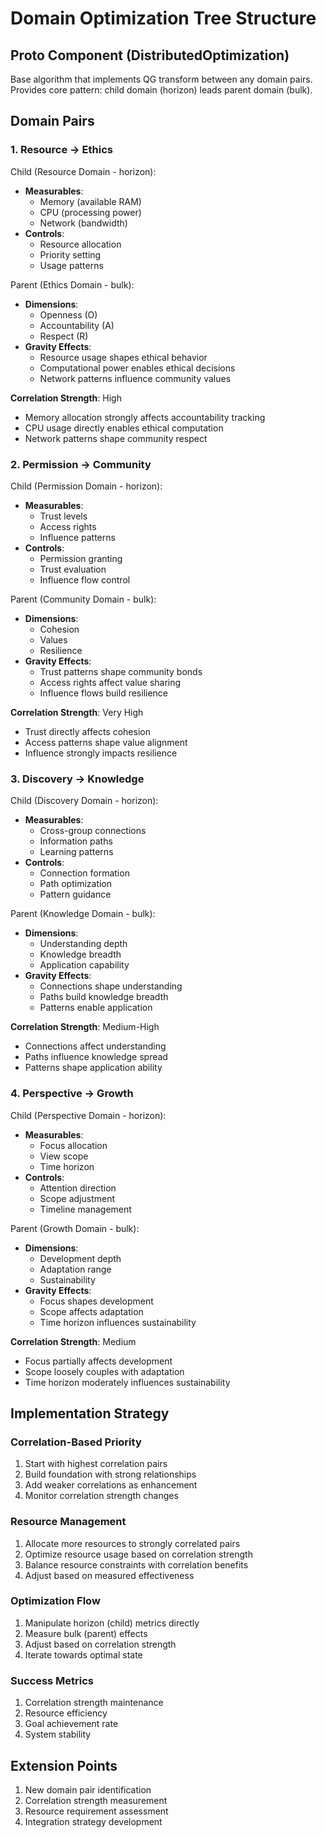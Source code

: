 # Domain Optimization Tree Structure

## Proto Component (DistributedOptimization)

Base algorithm that implements QG transform between any domain pairs.
Provides core pattern: child domain (horizon) leads parent domain (bulk).

## Domain Pairs

### 1. Resource → Ethics

Child (Resource Domain - horizon):

- **Measurables**:
    - Memory (available RAM)
    - CPU (processing power)
    - Network (bandwidth)
- **Controls**:
    - Resource allocation
    - Priority setting
    - Usage patterns

Parent (Ethics Domain - bulk):

- **Dimensions**:
    - Openness (O)
    - Accountability (A)
    - Respect (R)
- **Gravity Effects**:
    - Resource usage shapes ethical behavior
    - Computational power enables ethical decisions
    - Network patterns influence community values

**Correlation Strength**: High

- Memory allocation strongly affects accountability tracking
- CPU usage directly enables ethical computation
- Network patterns shape community respect

### 2. Permission → Community

Child (Permission Domain - horizon):

- **Measurables**:
    - Trust levels
    - Access rights
    - Influence patterns
- **Controls**:
    - Permission granting
    - Trust evaluation
    - Influence flow control

Parent (Community Domain - bulk):

- **Dimensions**:
    - Cohesion
    - Values
    - Resilience
- **Gravity Effects**:
    - Trust patterns shape community bonds
    - Access rights affect value sharing
    - Influence flows build resilience

**Correlation Strength**: Very High

- Trust directly affects cohesion
- Access patterns shape value alignment
- Influence strongly impacts resilience

### 3. Discovery → Knowledge

Child (Discovery Domain - horizon):

- **Measurables**:
    - Cross-group connections
    - Information paths
    - Learning patterns
- **Controls**:
    - Connection formation
    - Path optimization
    - Pattern guidance

Parent (Knowledge Domain - bulk):

- **Dimensions**:
    - Understanding depth
    - Knowledge breadth
    - Application capability
- **Gravity Effects**:
    - Connections shape understanding
    - Paths build knowledge breadth
    - Patterns enable application

**Correlation Strength**: Medium-High

- Connections affect understanding
- Paths influence knowledge spread
- Patterns shape application ability

### 4. Perspective → Growth

Child (Perspective Domain - horizon):

- **Measurables**:
    - Focus allocation
    - View scope
    - Time horizon
- **Controls**:
    - Attention direction
    - Scope adjustment
    - Timeline management

Parent (Growth Domain - bulk):

- **Dimensions**:
    - Development depth
    - Adaptation range
    - Sustainability
- **Gravity Effects**:
    - Focus shapes development
    - Scope affects adaptation
    - Time horizon influences sustainability

**Correlation Strength**: Medium

- Focus partially affects development
- Scope loosely couples with adaptation
- Time horizon moderately influences sustainability

## Implementation Strategy

### Correlation-Based Priority

1. Start with highest correlation pairs
2. Build foundation with strong relationships
3. Add weaker correlations as enhancement
4. Monitor correlation strength changes

### Resource Management

1. Allocate more resources to strongly correlated pairs
2. Optimize resource usage based on correlation strength
3. Balance resource constraints with correlation benefits
4. Adjust based on measured effectiveness

### Optimization Flow

1. Manipulate horizon (child) metrics directly
2. Measure bulk (parent) effects
3. Adjust based on correlation strength
4. Iterate towards optimal state

### Success Metrics

1. Correlation strength maintenance
2. Resource efficiency
3. Goal achievement rate
4. System stability

## Extension Points

1. New domain pair identification
2. Correlation strength measurement
3. Resource requirement assessment
4. Integration strategy development